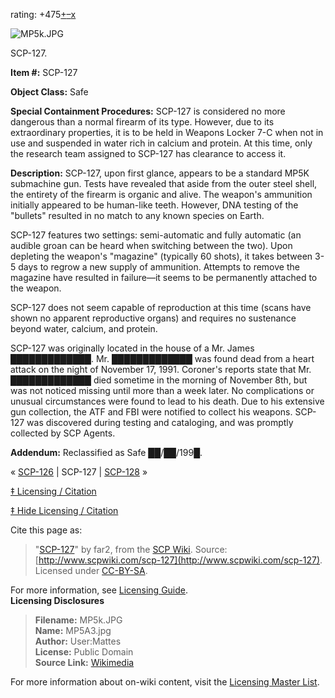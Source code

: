 rating: +475[+](javascript:; "I like it")[–](javascript:; "I don't like it")[x](javascript:; "Cancel my vote")

![MP5k.JPG](http://scp-wiki.wdfiles.com/local--files/scp-127/MP5k.JPG)

SCP-127.

**Item #:** SCP-127

**Object Class:** Safe

**Special Containment Procedures:** SCP-127 is considered no more dangerous than a normal firearm of its type. However, due to its extraordinary properties, it is to be held in Weapons Locker 7-C when not in use and suspended in water rich in calcium and protein. At this time, only the research team assigned to SCP-127 has clearance to access it.

**Description:** SCP-127, upon first glance, appears to be a standard MP5K submachine gun. Tests have revealed that aside from the outer steel shell, the entirety of the firearm is organic and alive. The weapon's ammunition initially appeared to be human-like teeth. However, DNA testing of the "bullets" resulted in no match to any known species on Earth.

SCP-127 features two settings: semi-automatic and fully automatic (an audible groan can be heard when switching between the two). Upon depleting the weapon's "magazine" (typically 60 shots), it takes between 3-5 days to regrow a new supply of ammunition. Attempts to remove the magazine have resulted in failure—it seems to be permanently attached to the weapon.

SCP-127 does not seem capable of reproduction at this time (scans have shown no apparent reproductive organs) and requires no sustenance beyond water, calcium, and protein.

SCP-127 was originally located in the house of a Mr. James █████████████. Mr. █████████████ was found dead from a heart attack on the night of November 17, 1991. Coroner's reports state that Mr. █████████████ died sometime in the morning of November 8th, but was not noticed missing until more than a week later. No complications or unusual circumstances were found to lead to his death. Due to his extensive gun collection, the ATF and FBI were notified to collect his weapons. SCP-127 was discovered during testing and cataloging, and was promptly collected by SCP Agents.

**Addendum:** Reclassified as Safe ██/██/199█.

« [SCP-126](/scp-126) | SCP-127 | [SCP-128](/scp-128) »

[‡ Licensing / Citation](javascript:;)

[‡ Hide Licensing / Citation](javascript:;)

Cite this page as:

> "[SCP-127](/scp-127)" by far2, from the [SCP Wiki](http://scp-wiki.net). Source: [http://www.scpwiki.com/scp-127](http://www.scpwiki.com/scp-127). Licensed under [CC-BY-SA](https://creativecommons.org/licenses/by-sa/3.0/).

For more information, see [Licensing Guide](http://www.scp-wiki.net/licensing-guide).  
**Licensing Disclosures**

> **Filename:** MP5k.JPG  
> **Name:** MP5A3.jpg  
> **Author:** User:Mattes  
> **License:** Public Domain  
> **Source Link:** [Wikimedia](https://commons.wikimedia.org/wiki/File:MP5A3.jpg)

For more information about on-wiki content, visit the [Licensing Master List](http://www.scp-wiki.net/licensing-master-list).